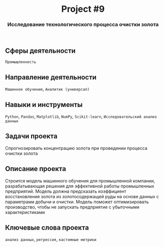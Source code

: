 <h1 align="center">  
  Project #9 
</h1> 

<h3 align="center"> Исследование технологического процесса очистки золота </h3>
<br>

## Сферы деятельности
`Промышленность`

## Направление деятельности
`Машинное обучение`, `Аналитик (универсал)`

## Навыки и инструменты
`Python`, `Pandas`, `Matplotlib`, `NumPy`, `Scikit-learn`, `Исследовательский анализ данных`

## Задачи проекта
Спрогнозировать концентрацию золота при проведении процесса очистки золота

## Описание проекта
Строится модель машинного обучения для промышленной компании, разрабатывающая решения для эффективной работы промышленных предприятий. Модель должна предсказать коэффициент восстановления золота из золотосодержащей руды на основе данных с параметрами добычи и очистки. Модель поможет оптимизировать производство, чтобы не запускать предприятие с убыточными характеристиками

## Ключевые слова проекта
`анализ данных`, `регрессия`, `кастомные метрики`

